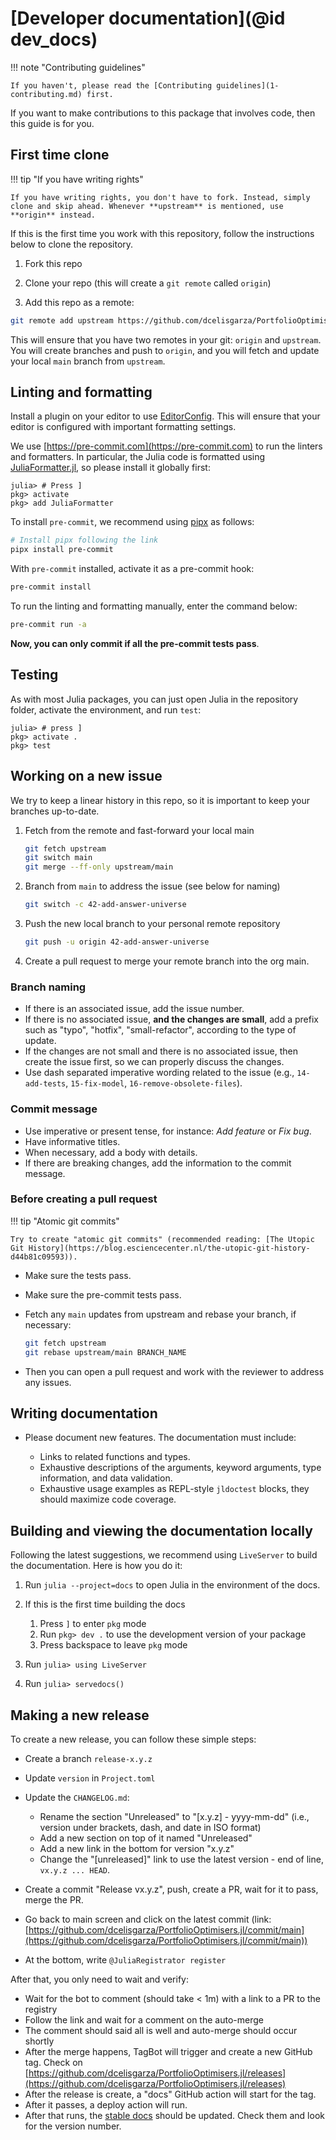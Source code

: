 # [Developer documentation](@id dev_docs)

!!! note "Contributing guidelines"
    
    If you haven't, please read the [Contributing guidelines](1-contributing.md) first.

If you want to make contributions to this package that involves code, then this guide is for you.

## First time clone

!!! tip "If you have writing rights"
    
    If you have writing rights, you don't have to fork. Instead, simply clone and skip ahead. Whenever **upstream** is mentioned, use **origin** instead.

If this is the first time you work with this repository, follow the instructions below to clone the repository.

 1. Fork this repo

 2. Clone your repo (this will create a `git remote` called `origin`)
 3. Add this repo as a remote:

```bash
git remote add upstream https://github.com/dcelisgarza/PortfolioOptimisers.jl
```

This will ensure that you have two remotes in your git: `origin` and `upstream`.
You will create branches and push to `origin`, and you will fetch and update your local `main` branch from `upstream`.

## Linting and formatting

Install a plugin on your editor to use [EditorConfig](https://editorconfig.org).
This will ensure that your editor is configured with important formatting settings.

We use [https://pre-commit.com](https://pre-commit.com) to run the linters and formatters.
In particular, the Julia code is formatted using [JuliaFormatter.jl](https://github.com/domluna/JuliaFormatter.jl), so please install it globally first:

```julia-repl
julia> # Press ]
pkg> activate
pkg> add JuliaFormatter
```

To install `pre-commit`, we recommend using [pipx](https://pipx.pypa.io) as follows:

```bash
# Install pipx following the link
pipx install pre-commit
```

With `pre-commit` installed, activate it as a pre-commit hook:

```bash
pre-commit install
```

To run the linting and formatting manually, enter the command below:

```bash
pre-commit run -a
```

**Now, you can only commit if all the pre-commit tests pass**.

## Testing

As with most Julia packages, you can just open Julia in the repository folder, activate the environment, and run `test`:

```julia-repl
julia> # press ]
pkg> activate .
pkg> test
```

## Working on a new issue

We try to keep a linear history in this repo, so it is important to keep your branches up-to-date.

 1. Fetch from the remote and fast-forward your local main
    
    ```bash
    git fetch upstream
    git switch main
    git merge --ff-only upstream/main
    ```

 2. Branch from `main` to address the issue (see below for naming)
    
    ```bash
    git switch -c 42-add-answer-universe
    ```
 3. Push the new local branch to your personal remote repository
    
    ```bash
    git push -u origin 42-add-answer-universe
    ```
 4. Create a pull request to merge your remote branch into the org main.

### Branch naming

  - If there is an associated issue, add the issue number.
  - If there is no associated issue, **and the changes are small**, add a prefix such as "typo", "hotfix", "small-refactor", according to the type of update.
  - If the changes are not small and there is no associated issue, then create the issue first, so we can properly discuss the changes.
  - Use dash separated imperative wording related to the issue (e.g., `14-add-tests`, `15-fix-model`, `16-remove-obsolete-files`).

### Commit message

  - Use imperative or present tense, for instance: *Add feature* or *Fix bug*.
  - Have informative titles.
  - When necessary, add a body with details.
  - If there are breaking changes, add the information to the commit message.

### Before creating a pull request

!!! tip "Atomic git commits"
    
    Try to create "atomic git commits" (recommended reading: [The Utopic Git History](https://blog.esciencecenter.nl/the-utopic-git-history-d44b81c09593)).

  - Make sure the tests pass.

  - Make sure the pre-commit tests pass.
  - Fetch any `main` updates from upstream and rebase your branch, if necessary:
    
    ```bash
    git fetch upstream
    git rebase upstream/main BRANCH_NAME
    ```
  - Then you can open a pull request and work with the reviewer to address any issues.

## Writing documentation

  - Please document new features. The documentation must include:
    
      + Links to related functions and types.
      + Exhaustive descriptions of the arguments, keyword arguments, type information, and data validation.
      + Exhaustive usage examples as REPL-style `jldoctest` blocks, they should maximize code coverage.

## Building and viewing the documentation locally

Following the latest suggestions, we recommend using `LiveServer` to build the documentation.
Here is how you do it:

 1. Run `julia --project=docs` to open Julia in the environment of the docs.

 2. If this is the first time building the docs
    
     1. Press `]` to enter `pkg` mode
     2. Run `pkg> dev .` to use the development version of your package
     3. Press backspace to leave `pkg` mode
 3. Run `julia> using LiveServer`
 4. Run `julia> servedocs()`

## Making a new release

To create a new release, you can follow these simple steps:

  - Create a branch `release-x.y.z`

  - Update `version` in `Project.toml`
  - Update the `CHANGELOG.md`:
    
      + Rename the section "Unreleased" to "[x.y.z] - yyyy-mm-dd" (i.e., version under brackets, dash, and date in ISO format)
      + Add a new section on top of it named "Unreleased"
      + Add a new link in the bottom for version "x.y.z"
      + Change the "[unreleased]" link to use the latest version - end of line, `vx.y.z ... HEAD`.
  - Create a commit "Release vx.y.z", push, create a PR, wait for it to pass, merge the PR.
  - Go back to main screen and click on the latest commit (link: [https://github.com/dcelisgarza/PortfolioOptimisers.jl/commit/main](https://github.com/dcelisgarza/PortfolioOptimisers.jl/commit/main))
  - At the bottom, write `@JuliaRegistrator register`

After that, you only need to wait and verify:

  - Wait for the bot to comment (should take < 1m) with a link to a PR to the registry
  - Follow the link and wait for a comment on the auto-merge
  - The comment should said all is well and auto-merge should occur shortly
  - After the merge happens, TagBot will trigger and create a new GitHub tag. Check on [https://github.com/dcelisgarza/PortfolioOptimisers.jl/releases](https://github.com/dcelisgarza/PortfolioOptimisers.jl/releases)
  - After the release is create, a "docs" GitHub action will start for the tag.
  - After it passes, a deploy action will run.
  - After that runs, the [stable docs](https://dcelisgarza.github.io/PortfolioOptimisers.jl/stable) should be updated. Check them and look for the version number.
